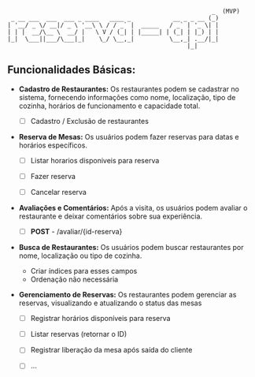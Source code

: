 ```text
                                                          _  (MVP)
 _ __ ___  ___  ___ _ ____   ____ _            __ _ _ __ (_)
| '__/ _ \/ __|/ _ \ '__\ \ / / _` |  _____   / _` | '_ \| |
| | |  __/\__ \  __/ |   \ V / (_| | |_____| | (_| | |_) | |
|_|  \___||___/\___|_|    \_/ \__,_|          \__,_| .__/|_|
                                                   |_|      
```

## Funcionalidades Básicas:
* **Cadastro de Restaurantes:** Os restaurantes podem se cadastrar no
sistema, fornecendo informações como nome, localização, tipo de
cozinha, horários de funcionamento e capacidade total.
  - [ ] Cadastro / Exclusão de restaurantes


* **Reserva de Mesas:** Os usuários podem fazer reservas para datas e horários específicos.
  - [ ] Listar horarios disponiveis para reserva
  - [ ] Fazer reserva
  - [ ] Cancelar reserva


* **Avaliações e Comentários:** Após a visita, os usuários podem avaliar o restaurante e deixar comentários sobre sua experiência.
  - [ ] **POST** - /avaliar/{id-reserva} 


* **Busca de Restaurantes:** Os usuários podem buscar restaurantes por nome, localização ou tipo de cozinha.
  - Criar índices para esses campos 
  - Ordenação não necessária


* **Gerenciamento de Reservas:** Os restaurantes podem gerenciar as reservas, visualizando e atualizando o status das mesas
    - [ ] Registrar horários disponíveis para reserva
    - [ ] Listar reservas (retornar o ID)
    - [ ] Registrar liberação da mesa após saída do cliente
    - [ ] ...

